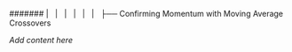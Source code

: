 ####### |   |   |   |   |   |   ├── Confirming Momentum with Moving Average Crossovers

*Add content here*